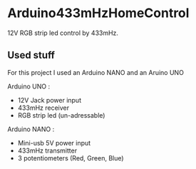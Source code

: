 # Arduino433mHzHomeControl

12V RGB strip led control by 433mHz.

## Used stuff

For this project I used an Arduino NANO and an Aruino UNO

Arduino UNO :
- 12V Jack power input
- 433mHz receiver
- RGB strip led (un-adressable)

Arduino NANO :
- Mini-usb 5V power input
- 433mHz transmitter
- 3 potentiometers (Red, Green, Blue)
